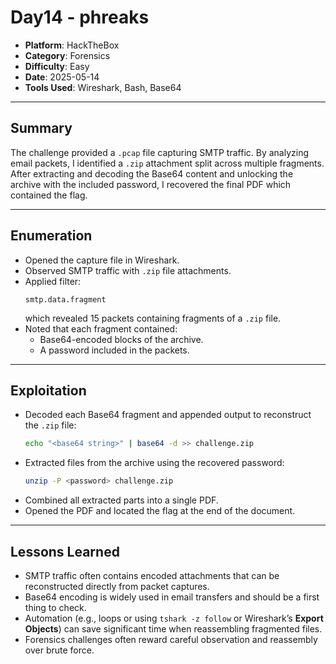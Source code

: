 # Day14 - phreaks

- **Platform**: HackTheBox  
- **Category**: Forensics  
- **Difficulty**: Easy  
- **Date**: 2025-05-14  
- **Tools Used**: Wireshark, Bash, Base64  

---

## Summary
The challenge provided a `.pcap` file capturing SMTP traffic. By analyzing email packets, I identified a `.zip` attachment split across multiple fragments. After extracting and decoding the Base64 content and unlocking the archive with the included password, I recovered the final PDF which contained the flag.

---

## Enumeration
- Opened the capture file in Wireshark.  
- Observed SMTP traffic with `.zip` file attachments.  
- Applied filter:
  ```
  smtp.data.fragment
  ```
  which revealed 15 packets containing fragments of a `.zip` file.  
- Noted that each fragment contained:  
  - Base64-encoded blocks of the archive.  
  - A password included in the packets.  

---

## Exploitation
- Decoded each Base64 fragment and appended output to reconstruct the `.zip` file:
  ```bash
  echo "<base64 string>" | base64 -d >> challenge.zip
  ```
- Extracted files from the archive using the recovered password:
  ```bash
  unzip -P <password> challenge.zip
  ```
- Combined all extracted parts into a single PDF.  
- Opened the PDF and located the flag at the end of the document.  

---

## Lessons Learned
- SMTP traffic often contains encoded attachments that can be reconstructed directly from packet captures.  
- Base64 encoding is widely used in email transfers and should be a first thing to check.  
- Automation (e.g., loops or using `tshark -z follow` or Wireshark’s **Export Objects**) can save significant time when reassembling fragmented files.  
- Forensics challenges often reward careful observation and reassembly over brute force.  
